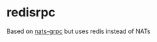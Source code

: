 # redisrpc
Based on [nats-grpc](https://github.com/cloudwebrtc/nats-grpc) but uses redis instead of NATs
